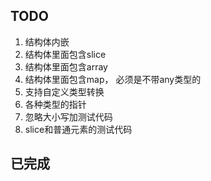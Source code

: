 ## TODO
1. 结构体内嵌
2. 结构体里面包含slice
3. 结构体里面包含array
4. 结构体里面包含map， 必须是不带any类型的
5. 支持自定义类型转换
6. 各种类型的指针
7. 忽略大小写加测试代码
8. slice和普通元素的测试代码 

## 已完成